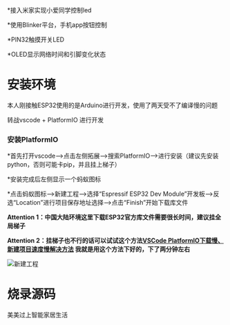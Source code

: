  *接入米家实现小爱同学控制led
 
 *使用Blinker平台，手机app按钮控制
 
 *PIN32触摸开关LED
 
 *OLED显示网络时间和引脚变化状态

 # 安装环境
 
 本人刚接触ESP32使用的是Arduino进行开发，使用了两天受不了编译慢的问题

 转战vscode + PlatformIO 进行开发

 ### 安装PlatformIO

 *首先打开vscode-->点击左侧拓展-->搜索PlatformIO-->进行安装（建议先安装python，否则可能卡pip，并且挂上梯子）

 *安装完成后左侧显示一个蚂蚁图标

 *点击蚂蚁图标-->新建工程-->选择“Espressif ESP32 Dev Module”开发板-->反选“Location”进行项目保存地址选择-->点击“Finish”开始下载库文件

 **Attention 1：中国大陆环境这里下载ESP32官方库文件需要很长时间，建议挂全局梯子**

 **Attention 2：挂梯子也不行的话可以试试这个方法[VSCode PlatformIO下载慢、新建项目速度慢解决方法](https://www.bilibili.com/read/cv34484885/) 我就是用这个方法下好的，下了两分钟左右**

 ![新建工程](https://png.ueat.top/i/2024/06/26/saekox.png) 

 # 烧录源码

 美美过上智能家居生活


 

 
